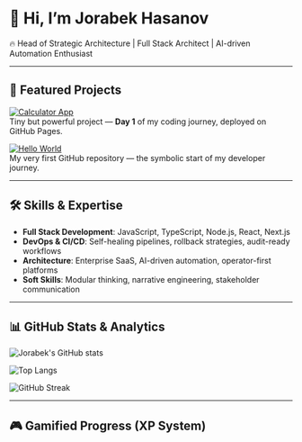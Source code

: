 # 👋 Hi, I’m Jorabek Hasanov  
🔥 Head of Strategic Architecture | Full Stack Architect | AI-driven Automation Enthusiast  

---

## 🚀 Featured Projects
[![Calculator App](https://img.shields.io/badge/Calculator%20App-Live%20Demo-brightgreen?style=for-the-badge&logo=github)](https://jorabek-hasanov.github.io/calculator-app/)  
Tiny but powerful project — **Day 1** of my coding journey, deployed on GitHub Pages.  

[![Hello World](https://img.shields.io/badge/Hello%20World-Repository-blue?style=for-the-badge&logo=github)](https://github.com/Jorabek-Hasanov/hello-world)  
My very first GitHub repository — the symbolic start of my developer journey.  

---

## 🛠️ Skills & Expertise
- **Full Stack Development**: JavaScript, TypeScript, Node.js, React, Next.js  
- **DevOps & CI/CD**: Self-healing pipelines, rollback strategies, audit-ready workflows  
- **Architecture**: Enterprise SaaS, AI-driven automation, operator-first platforms  
- **Soft Skills**: Modular thinking, narrative engineering, stakeholder communication  

---

## 📊 GitHub Stats & Analytics
![Jorabek's GitHub stats](https://github-readme-stats.vercel.app/api?username=Jorabek-Hasanov&show_icons=true&theme=radical&count_private=true)  

![Top Langs](https://github-readme-stats.vercel.app/api/top-langs/?username=Jorabek-Hasanov&layout=compact&theme=radical)  

![GitHub Streak](https://github-readme-streak-stats.herokuapp.com/?user=Jorabek-Hasanov&theme=radical)  

---

## 🎮 Gamified Progress (XP System)
